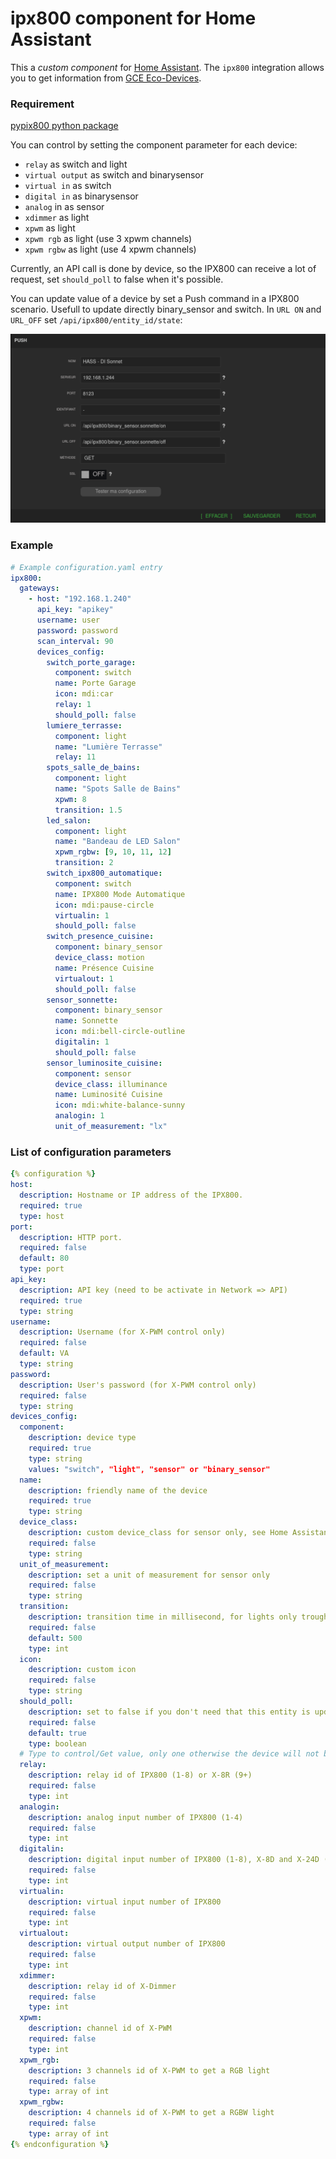 # ipx800 component for Home Assistant
This a *custom component* for [Home Assistant](https://www.home-assistant.io/). 
The `ipx800` integration allows you to get information from [GCE Eco-Devices](http://gce-electronics.com/).

### Requirement
[pypix800 python package](https://github.com/Aohzan/pypx800)

You can control by setting the component parameter for each device:
* `relay` as switch and light
* `virtual output` as switch and binarysensor
* `virtual in` as switch
* `digital in` as binarysensor
* `analog` in as sensor
* `xdimmer` as light
* `xpwm` as light
* `xpwm rgb` as light (use 3 xpwm channels)
* `xpwm rgbw` as light (use 4 xpwm channels)

Currently, an API call is done by device, so the IPX800 can receive a lot of request, set `should_poll` to false when it's possible.

You can update value of a device by set a Push command in a IPX800 scenario. Usefull to update directly binary_sensor and switch.
In `URL ON` and `URL_OFF` set `/api/ipx800/entity_id/state`:

![PUSH configuration example](ipx800_push_configuration_example.png)

### Example
```yaml
# Example configuration.yaml entry
ipx800:
  gateways:
    - host: "192.168.1.240"
      api_key: "apikey"
      username: user
      password: password
      scan_interval: 90
      devices_config:
        switch_porte_garage:
          component: switch
          name: Porte Garage
          icon: mdi:car
          relay: 1
          should_poll: false
        lumiere_terrasse:
          component: light
          name: "Lumière Terrasse"
          relay: 11
        spots_salle_de_bains:
          component: light
          name: "Spots Salle de Bains"
          xpwm: 8
          transition: 1.5
        led_salon:
          component: light
          name: "Bandeau de LED Salon"
          xpwm_rgbw: [9, 10, 11, 12]
          transition: 2
        switch_ipx800_automatique:
          component: switch
          name: IPX800 Mode Automatique
          icon: mdi:pause-circle
          virtualin: 1
          should_poll: false
        switch_presence_cuisine:
          component: binary_sensor
          device_class: motion
          name: Présence Cuisine
          virtualout: 1
          should_poll: false
        sensor_sonnette:
          component: binary_sensor
          name: Sonnette
          icon: mdi:bell-circle-outline
          digitalin: 1
          should_poll: false
        sensor_luminosite_cuisine:
          component: sensor
          device_class: illuminance
          name: Luminosité Cuisine
          icon: mdi:white-balance-sunny
          analogin: 1
          unit_of_measurement: "lx"
```

### List of configuration parameters
```yaml
{% configuration %}
host:
  description: Hostname or IP address of the IPX800.
  required: true
  type: host
port:
  description: HTTP port.
  required: false
  default: 80
  type: port
api_key:
  description: API key (need to be activate in Network => API)
  required: true
  type: string
username:
  description: Username (for X-PWM control only)
  required: false
  default: VA
  type: string
password:
  description: User's password (for X-PWM control only)
  required: false
  type: string
devices_config:
  component: 
    description: device type
    required: true
    type: string
    values: "switch", "light", "sensor" or "binary_sensor"
  name:
    description: friendly name of the device     
    required: true
    type: string
  device_class:
    description: custom device_class for sensor only, see Home Assistant
    required: false
    type: string
  unit_of_measurement:
    description: set a unit of measurement for sensor only
    required: false
    type: string
  transition:
    description: transition time in millisecond, for lights only trough X-Dimmer or X-PWM
    required: false
    default: 500
    type: int
  icon:
    description: custom icon
    required: false
    type: string
  should_poll:
    description: set to false if you don't need that this entity is updated, usefull to reduce api call numbers
    required: false
    default: true
    type: boolean
  # Type to control/Get value, only one otherwise the device will not be added
  relay:
    description: relay id of IPX800 (1-8) or X-8R (9+)
    required: false
    type: int
  analogin:
    description: analog input number of IPX800 (1-4)
    required: false
    type: int
  digitalin:
    description: digital input number of IPX800 (1-8), X-8D and X-24D (9+)
    required: false
    type: int
  virtualin:
    description: virtual input number of IPX800
    required: false
    type: int
  virtualout:
    description: virtual output number of IPX800
    required: false
    type: int
  xdimmer:
    description: relay id of X-Dimmer
    required: false
    type: int
  xpwm:
    description: channel id of X-PWM
    required: false
    type: int
  xpwm_rgb:
    description: 3 channels id of X-PWM to get a RGB light
    required: false
    type: array of int
  xpwm_rgbw:
    description: 4 channels id of X-PWM to get a RGBW light
    required: false
    type: array of int
{% endconfiguration %}
```